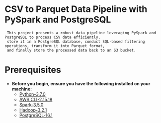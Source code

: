   # CSV to Parquet Data Pipeline with PySpark and PostgreSQL
     This project presents a robust data pipeline leveraging PySpark and PostgreSQL to process CSV data efficiently,
     store it in a PostgreSQL database, conduct SQL-based filtering operations, transform it into Parquet format, 
     and finally store the processed data back to an S3 bucket.

# Prerequisites
 - **Before you begin, ensure you have the following installed on your machine:**
    - [Python-3.7.0](https://www.python.org/downloads/release/python-370/)
    - [AWS CLI-2.15.18](https://docs.aws.amazon.com/cli/latest/userguide/getting-started-version.html)
    - [Spark-3.5.0](https://spark.apache.org/downloads.html)
    - [Hadoop-3.2.1](https://hadoop.apache.org/release/3.2.1.html_)
    - [PostgreSQL-16.1](https://www.postgresql.org/download/windows/)
